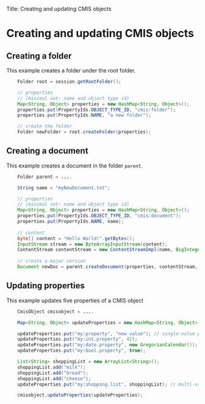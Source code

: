 Title: Creating and updating CMIS objects

# Creating and updating CMIS objects
 

## Creating a folder

This example creates a folder under the root folder.

```java
    Folder root = session.getRootFolder();

    // properties
    // (minimal set: name and object type id)
    Map<String, Object> properties = new HashMap<String, Object>();
    properties.put(PropertyIds.OBJECT_TYPE_ID, "cmis:folder");
    properties.put(PropertyIds.NAME, "a new folder");

    // create the folder
    Folder newFolder = root.createFolder(properties);
```

## Creating a document

This example creates a document in the folder `parent`.

```java
    Folder parent = ....

    String name = "myNewDocument.txt";

    // properties 
    // (minimal set: name and object type id)
    Map<String, Object> properties = new HashMap<String, Object>();
    properties.put(PropertyIds.OBJECT_TYPE_ID, "cmis:document");
    properties.put(PropertyIds.NAME, name);
    
    // content
    byte[] content = "Hello World!".getBytes();
    InputStream stream = new ByteArrayInputStream(content);
    ContentStream contentStream = new ContentStreamImpl(name, BigInteger.valueOf(content.length), "text/plain", stream);
    
    // create a major version
    Document newDoc = parent.createDocument(properties, contentStream, VersioningState.MAJOR);
```

## Updating properties

This example updates five properties of a CMIS object

```java
    CmisObject cmisobject = ....

    Map<String, Object> updateProperties = new HashMap<String, Object>();

    updateProperties.put("my:property", "new value"); // single-value property
    updateProperties.put("my:int.property", 42);
    updateProperties.put("my:date.property", new GregorianCalendar());
    updateProperties.put("my:bool.property", true);

    List<String> shoppingList = new ArrayList<String>();
    shoppingList.add("milk");
    shoppingList.add("bread");
    shoppingList.add("cheese");
    updateProperties.put("my:shopping.list", shoppingList); // multi-value property

    cmisobject.updateProperties(updateProperties);
```
